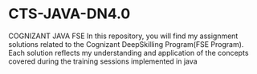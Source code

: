 # CTS-JAVA-DN4.0
COGNIZANT JAVA FSE
In this repository, you will find my assignment solutions related to the Cognizant DeepSkilling Program(FSE Program).
Each solution reflects my understanding and application of the concepts covered during the training sessions implemented in java

